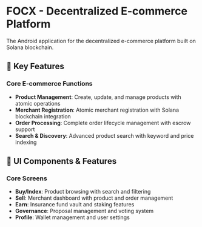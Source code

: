 # FOCX - Decentralized E-commerce Platform

The Android application for the decentralized e-commerce platform built on Solana blockchain.

## 🌟 Key Features

### Core E-commerce Functions
- **Product Management**: Create, update, and manage products with atomic operations
- **Merchant Registration**: Atomic merchant registration with Solana blockchain integration
- **Order Processing**: Complete order lifecycle management with escrow support
- **Search & Discovery**: Advanced product search with keyword and price indexing

## 🎨 UI Components & Features

### Core Screens
- **Buy/Index**: Product browsing with search and filtering
- **Sell**: Merchant dashboard with product and order management
- **Earn**: Insurance fund vault and staking features
- **Governance**: Proposal management and voting system
- **Profile**: Wallet management and user settings

